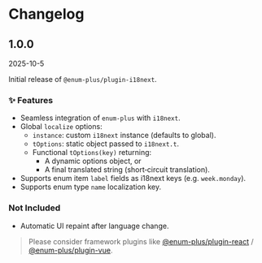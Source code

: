 <!-- markdownlint-disable MD009 MD024 -->

# Changelog

## 1.0.0

2025-10-5

Initial release of `@enum-plus/plugin-i18next`.

### ✨ Features

- Seamless integration of `enum-plus` with `i18next`.
- Global `localize` options:
  - `instance`: custom `i18next` instance (defaults to global).
  - `tOptions`: static object passed to `i18next.t`.
  - Functional `tOptions(key)` returning:
    - A dynamic options object, or
    - A final translated string (short‑circuit translation).
- Supports enum item `label` fields as i18next keys (e.g. `week.monday`).
- Supports enum type `name` localization key.

### Not Included

- Automatic UI repaint after language change.

> Please consider framework plugins like [@enum-plus/plugin-react](https://www.npmjs.com/package/@enum-plus/plugin-react) / [@enum-plus/plugin-vue](https://www.npmjs.com/package/@enum-plus/plugin-vue).
